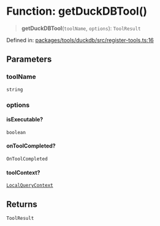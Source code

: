 # Function: getDuckDBTool()

> **getDuckDBTool**(`toolName`, `options`): `ToolResult`

Defined in: [packages/tools/duckdb/src/register-tools.ts:16](https://github.com/GeoDaCenter/openassistant/blob/bf312b357cb340f1f76fa8b62441fb39bcbce0ce/packages/tools/duckdb/src/register-tools.ts#L16)

## Parameters

### toolName

`string`

### options

#### isExecutable?

`boolean`

#### onToolCompleted?

`OnToolCompleted`

#### toolContext?

[`LocalQueryContext`](../type-aliases/LocalQueryContext.md)

## Returns

`ToolResult`
